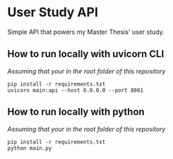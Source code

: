 # User Study API
Simple API that powers my Master Thesis' user study.


## How to run locally with uvicorn CLI
_Assuming that your in the root folder of this repository_
```
pip install -r requirements.txt
uvicorn main:api --host 0.0.0.0 --port 8081
```

## How to run locally with python
_Assuming that your in the root folder of this repository_
```
pip install -r requirements.txt
python main.py
```

